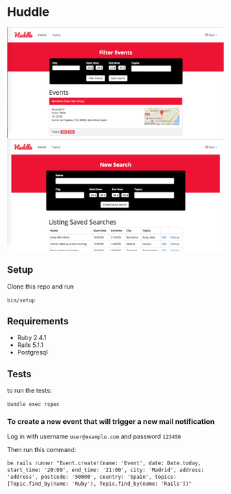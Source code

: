 # Huddle

![Events List](/screenshot-events.png?raw=true "Events List")
![Saved Searches](/screenshot-searches.png?raw=true "Saved Searches")


## Setup

Clone this repo and run

`bin/setup`

## Requirements

- Ruby 2.4.1
- Rails 5.1.1
- Postgresql

##  Tests

to run the tests:

`bundle exec rspec`


### To create a new event that will trigger a new mail notification

Log in with username `user@example.com` and password `123456`

Then run this command:

```
be rails runner "Event.create!(name: 'Event', date: Date.today, start_time: '20:00', end_time: '21:00', city: 'Madrid', address: 'address', postcode: '50000', country: 'Spain', topics: [Topic.find_by(name: 'Ruby'), Topic.find_by(name: 'Rails'])"
```

